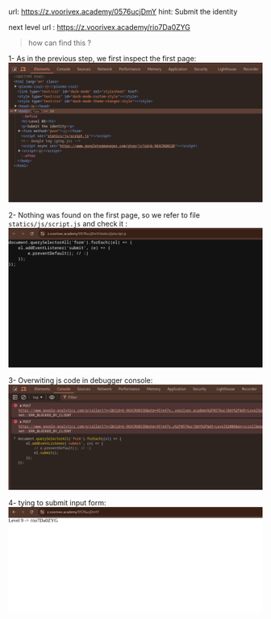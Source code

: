 url:‌ https://z.voorivex.academy/0576ucjDmY
hint: Submit the identity

next level url :‌ https://z.voorivex.academy/rio7Da0ZYG

> how can find this ?

1- As in the previous step, we first inspect the first page:
<br>
![inspect first page](img/level-08-0.png)

2- Nothing was found on the first page, so we refer to file `statics/js/script.js` and check it :
<br>
![js file content](img/level-08-1.png)

3- Overwiting js code in debugger console:
<br>
![debugger console](img/level-08-2.png)

4- tying to submit input form:
![after submit form](img/level-08-3.png)
